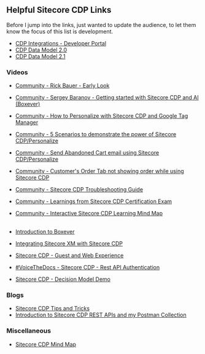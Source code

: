 ## Helpful Sitecore CDP Links

Before I jump into the links, just wanted to update the audience, to let them know the focus of this list is development.

- [CDP Integrations - Developer Portal](https://developers.sitecore.com/learn/integrations)
- [CDP Data Model 2.0](https://doc.sitecore.com/cdp/en/developers/sitecore-customer-data-platform--data-model-2-0/index-en.html)
- [CDP Data Model 2.1](https://doc.sitecore.com/cdp/en/developers/sitecore-customer-data-platform--data-model-2-1/index-en.html)

### Videos

- [Community - Rick Bauer - Early Look](https://www.youtube.com/watch?v=n5SlQLRSQLs&t=106s)
- [Community - Sergey Baranov - Getting started with Sitecore CDP and AI (Boxever)](https://www.youtube.com/watch?v=iGLMDlItv58)
- [Community - How to Personalize with Sitecore CDP and Google Tag Manager](https://neilkillen.com/2021/11/22/how-to-personalize-your-site-with-sitecore-cdp-via-google-tag-manager/)
- [Community - 5 Scenarios to demonstrate the power of Sitecore CDP/Personalize](https://sitecorebasics.wordpress.com/2021/11/09/5-scenarios-to-demonstrate-the-power-of-sitecore-cdp-personalize/)
- [Community - Send Abandoned Cart email using Sitecore CDP/Personalize](https://sitecorebasics.wordpress.com/2021/11/25/send-abandoned-cart-email-using-sitecore-cdp-personalize/)
- [Community - Customer's Order Tab not showing order while using Sitecore CDP](https://sitecorebasics.wordpress.com/2021/11/25/customers-orders-tab-not-showing-order-while-using-sitecore-cdp/)
- [Community - Sitecore CDP Troubleshooting Guide](https://sitecorebasics.wordpress.com/2021/11/25/customers-orders-tab-not-showing-order-while-using-sitecore-cdp/)
- [Community - Learnings from Sitecore CDP Certification Exam](https://sitecorebasics.wordpress.com/2021/12/22/learnings-from-sitecore-cdp-exam/)
- [Community - Interactive Sitecore CDP Learning Mind Map](https://sitecorebasics.wordpress.com/2021/12/22/interactive-sitecore-cdp-and-personalize-learning-mind-map/)
<br /><br />

- [Introduction to Boxever](https://www.youtube.com/watch?v=Zzj17h8K8RU&t=168s)
- [Integrating Sitecore XM with Sitecore CDP]()
- [Sitecore CDP - Guest and Web Experience](https://www.youtube.com/watch?v=XpbEJFyu99c)
- [#VoiceTheDocs - Sitecore CDP - Rest API Authentication](https://www.youtube.com/watch?v=BHBXm5hthSg)
- [Sitecore CDP - Decision Model Demo](https://www.youtube.com/watch?v=lxiF4tas4mU)

### Blogs

- [Sitecore CDP Tips and Tricks](https://neilkillen.com/2021/11/07/sitecore-cdp-tips-and-tricks/)
- [Introduction to Sitecore CDP REST APIs and my Postman Collection](https://neilkillen.com/2021/11/28/introduction-to-sitecore-cdp-rest-apis-and-my-postman-collection/)

### Miscellaneous

- [Sitecore CDP Mind Map](https://www.mindomo.com/mindmap/438021ff6de3433b81b4b458dc3ca675)